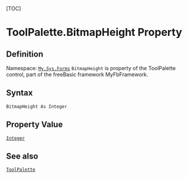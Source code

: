[TOC]
# ToolPalette.BitmapHeight Property

## Definition
Namespace: [`My.Sys.Forms`](My.Sys.Forms.md)
`BitmapHeight` is property of the ToolPalette control, part of the freeBasic framework MyFbFramework.
## Syntax
```freeBasic
BitmapHeight As Integer
```
## Property Value
[`Integer`]("https://www.freebasic.net/wiki/KeyPgInteger")
## See also
[`ToolPalette`](ToolPalette.md)
